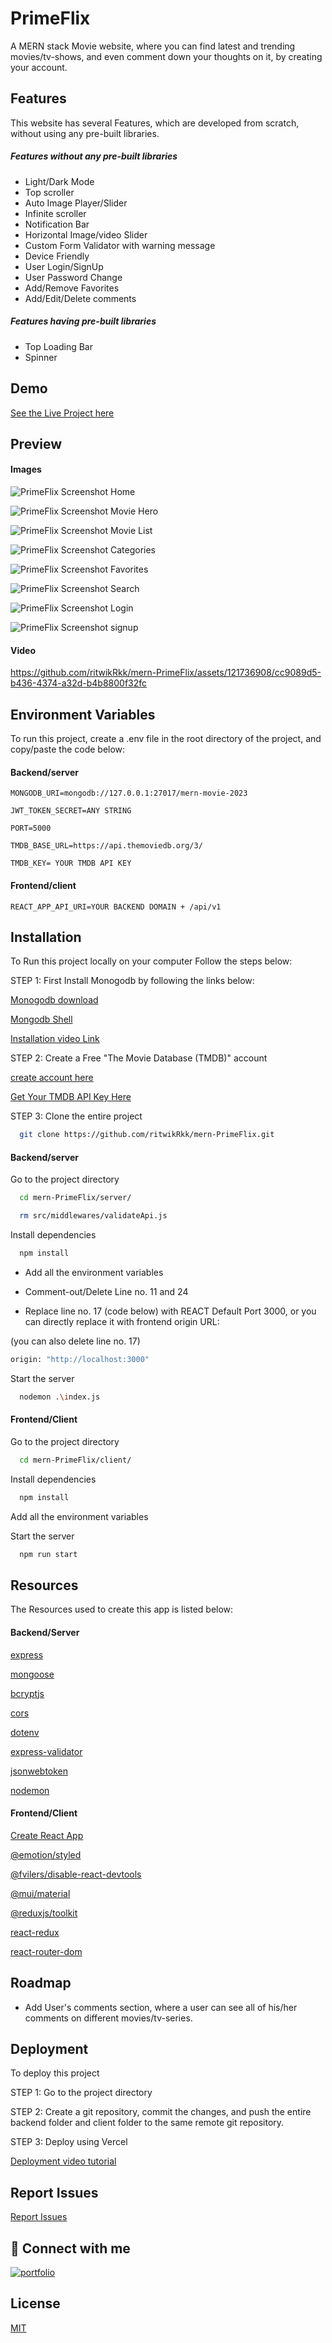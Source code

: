 
# PrimeFlix

A MERN stack Movie website, where you can find latest and trending movies/tv-shows, and even comment down your thoughts on it, by creating your account.

## Features
This website has several Features, which are developed from scratch, without using any pre-built libraries.

##### Features without any pre-built libraries
- Light/Dark Mode
- Top scroller
- Auto Image Player/Slider
- Infinite scroller
- Notification Bar
- Horizontal Image/video Slider
- Custom Form Validator with warning message
- Device Friendly
- User Login/SignUp
- User Password Change
- Add/Remove Favorites
- Add/Edit/Delete comments

##### Features having pre-built libraries
- Top Loading Bar
- Spinner

## Demo

[See the Live Project here]( https://primeflix-sage.vercel.app)

## Preview
#### Images
![PrimeFlix Screenshot Home](https://raw.githubusercontent.com/ritwikRkk/images-db/main/primeFlix/home.png)

![PrimeFlix Screenshot Movie Hero](https://raw.githubusercontent.com/ritwikRkk/images-db/main/primeFlix/movie_hero.png)

![PrimeFlix Screenshot Movie List](https://raw.githubusercontent.com/ritwikRkk/images-db/main/primeFlix/movie_list.png)

![PrimeFlix Screenshot Categories](https://raw.githubusercontent.com/ritwikRkk/images-db/main/primeFlix/categories.png)

![PrimeFlix Screenshot Favorites](https://raw.githubusercontent.com/ritwikRkk/images-db/main/primeFlix/favorites.png)

![PrimeFlix Screenshot Search](https://raw.githubusercontent.com/ritwikRkk/images-db/main/primeFlix/search.png)

![PrimeFlix Screenshot Login](https://raw.githubusercontent.com/ritwikRkk/images-db/main/primeFlix/login.png)

![PrimeFlix Screenshot signup](https://raw.githubusercontent.com/ritwikRkk/images-db/main/primeFlix/signup.png)

#### Video

https://github.com/ritwikRkk/mern-PrimeFlix/assets/121736908/cc9089d5-b436-4374-a32d-b4b8800f32fc


## Environment Variables

To run this project, create a .env file in the root directory of the project, and copy/paste the code below:

#### Backend/server

`MONGODB_URI=mongodb://127.0.0.1:27017/mern-movie-2023`

`JWT_TOKEN_SECRET=ANY STRING`

`PORT=5000`

`TMDB_BASE_URL=https://api.themoviedb.org/3/`

`TMDB_KEY= YOUR TMDB API KEY`

#### Frontend/client

`REACT_APP_API_URI=YOUR BACKEND DOMAIN + /api/v1`

## Installation
To Run this project locally on your computer
Follow the steps below:

STEP 1: First Install Monogodb by following the links below:

[Monogodb download](https://www.mongodb.com/try/download/community)

[Mongodb Shell](https://www.mongodb.com/try/download/shell)

[Installation video Link]( https://www.youtube.com/watch?v=oC6sKlhz0OE&list=WL)

STEP 2: Create a Free "The Movie Database (TMDB)" account

[create account here](https://www.themoviedb.org/)

[Get Your TMDB API Key Here](https://www.themoviedb.org/settings/api)

STEP 3: Clone the entire project

```bash
  git clone https://github.com/ritwikRkk/mern-PrimeFlix.git
```

#### Backend/server

Go to the project directory

```bash
  cd mern-PrimeFlix/server/
```
```bash
  rm src/middlewares/validateApi.js
```

Install dependencies

```bash
  npm install
```
- Add all the environment variables

- Comment-out/Delete Line no. 11 and 24

- Replace line no. 17 (code below) with REACT     Default Port 3000, or you can directly replace it with frontend origin URL:

 (you can also delete line no. 17)

```bash
origin: "http://localhost:3000"
```
  
Start the server

```bash
  nodemon .\index.js
```

#### Frontend/Client

Go to the project directory

```bash
  cd mern-PrimeFlix/client/
```

Install dependencies

```bash
  npm install
```
Add all the environment variables

Start the server

```bash
  npm run start
```


## Resources
The Resources used to create this app is listed below:
#### Backend/Server
[express](https://www.npmjs.com/package/express)

[mongoose](https://www.npmjs.com/package/mongoose)

[bcryptjs](https://www.npmjs.com/package/bcryptjs)

[cors](https://www.npmjs.com/package/cors)

[dotenv](https://www.npmjs.com/package/dotenv)

[express-validator](https://www.npmjs.com/package/express-validator)

[jsonwebtoken](https://www.npmjs.com/package/jsonwebtoken)

[nodemon](https://www.npmjs.com/package/nodemon)

#### Frontend/Client
[Create React App](https://create-react-app.dev/docs/getting-started)

[@emotion/styled](https://www.npmjs.com/package/@emotion/styled)

[@fvilers/disable-react-devtools](https://www.npmjs.com/package/@fvilers/disable-react-devtools)

[@mui/material](https://www.npmjs.com/package/@mui/material)

[@reduxjs/toolkit](https://www.npmjs.com/package/@reduxjs/toolkit)

[react-redux](https://www.npmjs.com/package/react-redux)

[react-router-dom](https://www.npmjs.com/package/react-router-dom)
## Roadmap

- Add User's comments section, where a user can see all of his/her comments on different movies/tv-series.
## Deployment

To deploy this project

STEP 1: Go to the project directory

STEP 2: Create a git repository, commit the changes, and push the entire backend folder and client folder to the same remote git repository.

STEP 3: Deploy using Vercel

[Deployment video tutorial](https://www.youtube.com/watch?v=YYmzj5DK_5s)



## Report Issues
[Report Issues](https://github.com/ritwikRkk/mern-PrimeFlix/issues/new)
## 🔗 Connect with me
[![portfolio](https://img.shields.io/badge/my_portfolio-000?style=for-the-badge&logo=ko-fi&logoColor=white)](https://portfolio-ritwik.vercel.app/)



## License

[MIT](https://choosealicense.com/licenses/mit/)

